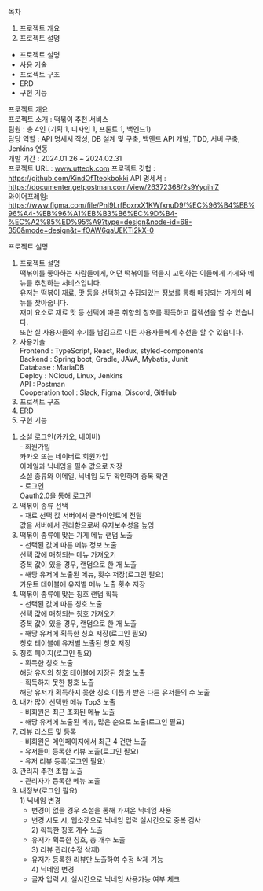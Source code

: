 목차<br>
1. 프로젝트 개요<br>
2. 프로젝트 설명<br>
  - 프로젝트 설명<br>
  - 사용 기술<br>
  - 프로젝트 구조<br>
  - ERD<br>
  - 구현 기능

프로젝트 개요<br>
  프로젝트 소개 : 떡볶이 추천 서비스<br>
  팀원 : 총 4인 (기획 1, 디자인 1, 프론트 1, 백엔드1)<br>
  담당 역할 : API 명세서 작성, DB 설계 및 구축, 백엔드 API 개발, TDD, 서버 구축, Jenkins 연동<br>
  개발 기간 : 2024.01.26 ~ 2024.02.31<br>
  프로젝트 URL : www.utteok.com 프로젝트 깃헙 : https://github.com/KindOfTteokbokki API 명세서 : https://documenter.getpostman.com/view/26372368/2s9YyqihiZ<br>
  와이어프레임: https://www.figma.com/file/Pnl9LrfEoxrxX1KWfxnuD9/%EC%96%B4%EB%96%A4-%EB%96%A1%EB%B3%B6%EC%9D%B4-%EC%A2%85%ED%95%A9?type=design&node-id=68-350&mode=design&t=ifOAW6qaUEKTi2kX-0

프로젝트 설명<br>
1) 프로젝트 설명<br>
  떡볶이를 좋아하는 사람들에게, 어떤 떡볶이를 먹을지 고민하는 이들에게 가게와 메뉴를 추천하는 서비스입니다.<br>
  유저는 떡볶이 재료, 맛 등을 선택하고 수집되있는 정보를 통해 매칭되는 가게의 메뉴를 찾아줍니다.<br>
  재미 요소로 재료 맛 등 선택에 따른 취향의 칭호를 획득하고 컬렉션을 할 수 있습니다.<br>
  또한 실 사용자들의 후기를 남김으로 다른 사용자들에게 추천을 할 수 있습니다.<br>
2) 사용기술<br>
  Frontend : TypeScript, React, Redux, styled-components<br>
  Backend : Spring boot, Gradle, JAVA, Mybatis, Junit<br>
  Database : MariaDB<br>
  Deploy : NCloud, Linux, Jenkins<br>
  API : Postman<br>
  Cooperation tool : Slack, Figma, Discord, GitHub<br>
3) 프로젝트 구조<br>
4) ERD<br>
5) 구현 기능<br>
  1. 소셜 로그인(카카오, 네이버)<br>
    - 회원가입<br>
      카카오 또는 네이버로 회원가입<br>
      이메일과 닉네임을 필수 값으로 저장<br>
      소셜 종류와 이메일, 닉네임 모두 확인하여 중복 확인<br>
    - 로그인<br>
      Oauth2.0을 통해 로그인<br>
  2. 떡볶이 종류 선택<br>
    - 재료 선택 값 서버에서 클라이언트에 전달<br>
      값을 서버에서 관리함으로써 유지보수성을 높임<br>
  3. 떡볶이 종류에 맞는 가게 메뉴 랜덤 노출<br>
    - 선택된 값에 따른 메뉴 정보 노출<br>
      선택 값에 매칭되는 메뉴 가져오기<br>
      중복 값이 있을 경우, 랜덤으로 한 개 노출<br>
    - 해당 유저에 노출된 메뉴, 횟수 저장(로그인 필요)<br>
      카운트 테이블에 유저별 메뉴 노출 횟수 저장<br>
  4. 떡볶이 종류에 맞는 칭호 랜덤 획득<br>
    - 선택된 값에 따른 칭호 노출<br>
      선택 값에 매칭되는 칭호 가져오기<br>
      중복 값이 있을 경우, 랜덤으로 한 개 노출<br>
    - 해당 유저에 획득한 칭호 저장(로그인 필요)<br>
      칭호 테이블에 유저별 노출된 칭호 저장<br>
  5. 칭호 페이지(로그인 필요)<br>
    - 획득한 칭호 노출<br>
      해당 유저의 칭호 테이블에 저장된 칭호 노출<br>
    - 획득하지 못한 칭호 노출<br>
      해당 유저가 획득하지 못한 칭호 이름과 받은 다른 유저들의 수 노출<br>
  6. 내가 많이 선택한 메뉴 Top3 노출<br>
    - 비회원은 최근 조회된 메뉴 노출<br>
    - 해당 유저에 노출된 메뉴, 많은 순으로 노출(로그인 필요)<br>
  7. 리뷰 리스트 및 등록<br>
    - 비회원은 메인페이지에서 최근 4 건만 노출<br>
    - 유저들이 등록한 리뷰 노출(로그인 필요)<br>
    - 유저 리뷰 등록(로그인 필요)<br>
  8. 관리자 추천 조합 노출<br>
    - 관리자가 등록한 메뉴 노출<br>
  9. 내정보(로그인 필요)<br>
    1) 닉네임 변경<br>
      - 변경이 없을 경우 소셜을 통해 가져온 닉네임 사용<br>
      - 변경 시도 시, 웹소켓으로 닉네임 입력 실시간으로 중복 검사<br>
    2) 획득한 칭호 개수 노출<br>
      - 유저가 획득한 칭호, 총 개수 노출<br>
    3) 리뷰 관리(수정 삭제)<br>
      - 유저가 등록한 리뷰만 노출하여 수정 삭제 기능<br>
    4) 닉네임 변경<br>
      - 글자 입력 시, 실시간으로 닉네임 사용가능 여부 체크
